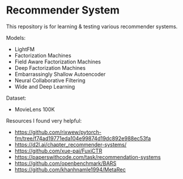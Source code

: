 # Recommender System
This repository is for learning & testing various recommender systems.

Models:
- LightFM
- Factorization Machines
- Field Aware Factorization Machines
- Deep Factorization Machines
- Embarrassingly Shallow Autoencoder
- Neural Collaborative Filtering
- Wide and Deep Learning


Dataset:
- MovieLens 100K


Resources I found very helpful:
- <https://github.com/rixwew/pytorch-fm/tree/f74ad19771eda104e99874d19dc892e988ec53fa>
- <https://d2l.ai/chapter_recommender-systems/>
- <https://github.com/xue-pai/FuxiCTR>
- <https://paperswithcode.com/task/recommendation-systems>
- <https://github.com/openbenchmark/BARS>
- <https://github.com/khanhnamle1994/MetaRec>
